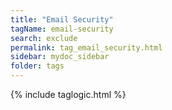 ```yaml
---
title: "Email Security"
tagName: email-security
search: exclude
permalink: tag_email_security.html
sidebar: mydoc_sidebar
folder: tags
---
```

{% include taglogic.html %}